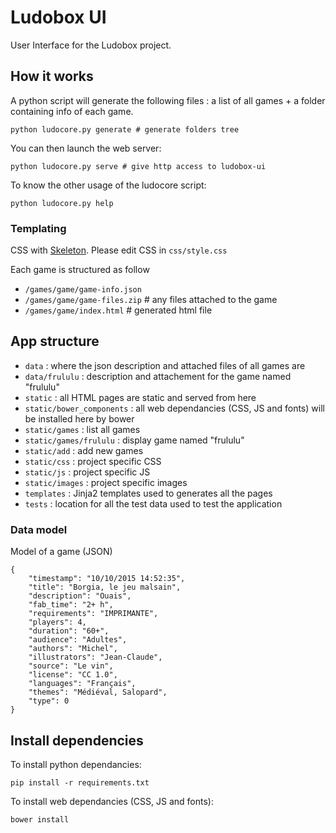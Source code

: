 # Ludobox UI

User Interface for the Ludobox project.

## How it works

A python script will generate the following files : a list of all games + a folder containing info of each game.

    python ludocore.py generate # generate folders tree

You can then launch the web server:

    python ludocore.py serve # give http access to ludobox-ui

To know the other usage of the ludocore script:

    python ludocore.py help

### Templating

CSS with [Skeleton](http://getskeleton.com/). Please edit CSS in ```css/style.css```

Each game is structured as follow

* ```/games/game/game-info.json```
* ```/games/game/game-files.zip``` # any files attached to the game
* ```/games/game/index.html``` # generated html file

## App structure

* ```data``` : where the json description and attached files of all games are
* ```data/frululu``` : description and attachement for the game named "frululu"
* ```static``` : all HTML pages are static and served from here
* ```static/bower_components``` : all web dependancies (CSS, JS and fonts) will
  be installed here by bower
* ```static/games``` : list all games
* ```static/games/frululu``` : display game named "frululu"
* ```static/add``` : add new games
* ```static/css``` : project specific CSS
* ```static/js``` : project specific JS
* ```static/images``` : project specific images
* ```templates``` : Jinja2 templates used to generates all the pages
* ```tests``` : location for all the test data used to test the application


### Data model

Model of a game (JSON)

    {
        "timestamp": "10/10/2015 14:52:35",
        "title": "Borgia, le jeu malsain",
        "description": "Ouais",
        "fab_time": "2+ h",
        "requirements": "IMPRIMANTE",
        "players": 4,
        "duration": "60+",
        "audience": "Adultes",
        "authors": "Michel",
        "illustrators": "Jean-Claude",
        "source": "Le vin",
        "license": "CC 1.0",
        "languages": "Français",
        "themes": "Médiéval, Salopard",
        "type": 0
    }


## Install dependencies

To install python dependancies:

    pip install -r requirements.txt

To install web dependancies (CSS, JS and fonts):

    bower install
